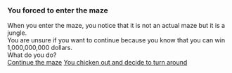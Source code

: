 ### You forced to enter the maze
When you enter the maze, you notice that it is not an actual maze but it is a jungle.   
You are unsure if you want to continue because you know that you can win 1,000,000,000 dollars.   
What do you do?   
[Continue the maze]()
[You chicken out and decide to turn around]()